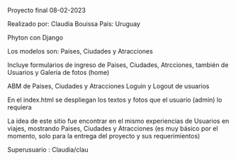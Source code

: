 Proyecto final 08-02-2023 

Realizado por: Claudia Bouissa 
Pais: Uruguay

Phyton con Django

Los modelos son: Paises, Ciudades y Atracciones

Incluye formularios de ingreso de Paises, Ciudades, Atrcciones, también de Usuarios y Galeria de fotos (home)


ABM de Paises, Ciudades y Atracciones
Loguin y Logout de usuarios

En el index.html se despliegan los textos y fotos que el usuario (admin) lo requiera


La idea de este sitio fue encontrar en el mismo experiencias de Usuarios en viajes, mostrando Paises, Ciudades y Atracciones (es muy básico por el momento, solo para la entrega del proyecto y sus requerimientos)

Superusuario : Claudia/clau

